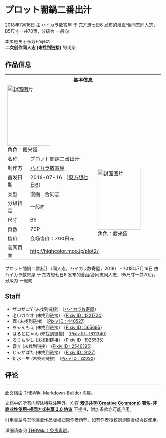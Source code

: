 # プロット闇鍋二番出汁

<!-- source html: G:\repos\THBWiki-Markdown-Builder\THBWikiMarkdown\Temp\main\6\6c\ns0%3A%E3%83%97%E3%83%AD%E3%83%83%E3%83%88%E9%97%87%E9%8D%8B%E4%BA%8C%E7%95%AA%E5%87%BA%E6%B1%81.html -->

2018年7月16日 由 ハイカラ数寄屋 于 东方想七日6 发布的漫画/合同志同人志，B5尺寸一共70页，分级为 一般向

本页是关于东方Project  
 **二次创作同人志 (未找到链接)** 的词条

## 作品信息

<table><tbody><tr><th colspan="3">基本信息</th></tr><tr><td class="cover-artwork-mobile" colspan="2"><a href="./文件-プロット闇鍋二番出汁封面.png.md" class="image" title="封面图片"><img alt="封面图片" src="https://upload.thwiki.cc/thumb/d/db/%E3%83%97%E3%83%AD%E3%83%83%E3%83%88%E9%97%87%E9%8D%8B%E4%BA%8C%E7%95%AA%E5%87%BA%E6%B1%81%E5%B0%81%E9%9D%A2.png/138px-%E3%83%97%E3%83%AD%E3%83%83%E3%83%88%E9%97%87%E9%8D%8B%E4%BA%8C%E7%95%AA%E5%87%BA%E6%B1%81%E5%B0%81%E9%9D%A2.png" decoding="async" loading="lazy" width="138" height="196" srcset="https://upload.thwiki.cc/thumb/d/db/%E3%83%97%E3%83%AD%E3%83%83%E3%83%88%E9%97%87%E9%8D%8B%E4%BA%8C%E7%95%AA%E5%87%BA%E6%B1%81%E5%B0%81%E9%9D%A2.png/208px-%E3%83%97%E3%83%AD%E3%83%83%E3%83%88%E9%97%87%E9%8D%8B%E4%BA%8C%E7%95%AA%E5%87%BA%E6%B1%81%E5%B0%81%E9%9D%A2.png 1.5x, https://upload.thwiki.cc/thumb/d/db/%E3%83%97%E3%83%AD%E3%83%83%E3%83%88%E9%97%87%E9%8D%8B%E4%BA%8C%E7%95%AA%E5%87%BA%E6%B1%81%E5%B0%81%E9%9D%A2.png/277px-%E3%83%97%E3%83%AD%E3%83%83%E3%83%88%E9%97%87%E9%8D%8B%E4%BA%8C%E7%95%AA%E5%87%BA%E6%B1%81%E5%B0%81%E9%9D%A2.png 2x" data-file-width="1025" data-file-height="1450"></a><div class="cover-char">角色：<a href="./露米娅.md" title="露米娅">露米娅</a></div></td>
</tr><tr><td class="label">名称</td><td colspan="2"> プロット闇鍋二番出汁 </td></tr><tr><td class="label">制作方</td><td><a href="./ハイカラ数寄屋.md" title="ハイカラ数寄屋">ハイカラ数寄屋</a></td><td class="cover-artwork" rowspan="7" style="min-width:196px;"><a href="./文件-プロット闇鍋二番出汁封面.png.md" class="image" title="封面图片"><img alt="封面图片" src="https://upload.thwiki.cc/thumb/d/db/%E3%83%97%E3%83%AD%E3%83%83%E3%83%88%E9%97%87%E9%8D%8B%E4%BA%8C%E7%95%AA%E5%87%BA%E6%B1%81%E5%B0%81%E9%9D%A2.png/138px-%E3%83%97%E3%83%AD%E3%83%83%E3%83%88%E9%97%87%E9%8D%8B%E4%BA%8C%E7%95%AA%E5%87%BA%E6%B1%81%E5%B0%81%E9%9D%A2.png" decoding="async" loading="lazy" width="138" height="196" srcset="https://upload.thwiki.cc/thumb/d/db/%E3%83%97%E3%83%AD%E3%83%83%E3%83%88%E9%97%87%E9%8D%8B%E4%BA%8C%E7%95%AA%E5%87%BA%E6%B1%81%E5%B0%81%E9%9D%A2.png/208px-%E3%83%97%E3%83%AD%E3%83%83%E3%83%88%E9%97%87%E9%8D%8B%E4%BA%8C%E7%95%AA%E5%87%BA%E6%B1%81%E5%B0%81%E9%9D%A2.png 1.5x, https://upload.thwiki.cc/thumb/d/db/%E3%83%97%E3%83%AD%E3%83%83%E3%83%88%E9%97%87%E9%8D%8B%E4%BA%8C%E7%95%AA%E5%87%BA%E6%B1%81%E5%B0%81%E9%9D%A2.png/277px-%E3%83%97%E3%83%AD%E3%83%83%E3%83%88%E9%97%87%E9%8D%8B%E4%BA%8C%E7%95%AA%E5%87%BA%E6%B1%81%E5%B0%81%E9%9D%A2.png 2x" data-file-width="1025" data-file-height="1450"></a><div class="cover-char">角色：<a href="./露米娅.md" title="露米娅">露米娅</a></div></td>
</tr><tr><td class="label">首发日期</td><td>2018-07-16&#160;（<a href="/展会作品列表?e=%E4%B8%9C%E6%96%B9%E6%83%B3%E4%B8%83%E6%97%A5%236">東方想七日6</a>）</td></tr><tr><td class="label">类型</td><td>漫画，合同志</td></tr><tr><td class="label">分级指定</td><td>一般向</td></tr><tr><td class="label">尺寸</td><td>B5</td></tr><tr><td class="label">页数</td><td>70P</td></tr><tr><td class="label">售价</td><td>会场售价：700日元</td></tr>
<tr><td class="label">官网页面</td><td colspan="2"><a rel="nofollow" class="external free" href="http://highcolor.moo.jp/plot2/">http://highcolor.moo.jp/plot2/</a></td></tr></tbody></table>

プロット闇鍋二番出汁（同人志，ハイカラ数寄屋，2018） - 2018年7月16日 由 ハイカラ数寄屋 于 东方想七日6 发布的漫画/合同志同人志，B5尺寸一共70页，分级为 一般向

## Staff
- ザコザコY (未找到链接) （[ハイカラ数寄屋](./ハイカラ数寄屋.md)）
- 老いガツオ (未找到链接) （[Pixiv ID&#160;: 1221724](https://www.pixiv.net/users/1221724)）
- 酉 (未找到链接) （[Pixiv ID&#160;: 440527](https://www.pixiv.net/users/440527)）
- ちゃんもえ (未找到链接) （[Pixiv ID&#160;: 565695](https://www.pixiv.net/users/565695)）
- はるとにゃん (未找到链接) （[Pixiv ID&#160;: 1611340](https://www.pixiv.net/users/1611340)）
- ろりもやし (未找到链接) （[Pixiv ID&#160;: 1925535](https://www.pixiv.net/users/1925535)）
- 霧介 (未找到链接) （[Pixiv ID&#160;: 2546595](https://www.pixiv.net/users/2546595)）
- じゃがばた (未找到链接) （[Pixiv ID&#160;: 9127](https://www.pixiv.net/users/9127)）
- 新水一生 (未找到链接) （[Pixiv ID&#160;: 22093](https://www.pixiv.net/users/22093)）


## 评论




---

此文档由 [THBWiki-Markdown-Builder](https://github.com/Delsin-Yu/THBWiki-Markdown-Builder) 构建。

文档中的所有内容除特殊注明外，均在 [**知识共享(Creative Commons) 署名-非商业性使用-相同方式共享 3.0 协议**](https://creativecommons.org/licenses/by-sa/3.0/deed.zh-hans) 下提供，附加条款亦可能应用。

引用类型与其他类型作品版权归原作者所有，如有作者授权则遵照授权协议使用。

详细请查阅 [THBWiki：免责声明](https://thbwiki.cc/THBWiki:%E5%85%8D%E8%B4%A3%E5%A3%B0%E6%98%8E)。

